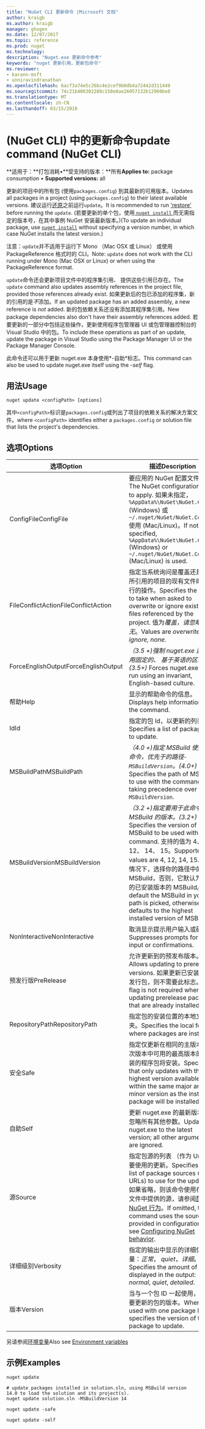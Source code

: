```yaml
---
title: "NuGet CLI 更新命令 |Microsoft 文档"
author: kraigb
ms.author: kraigb
manager: ghogen
ms.date: 12/07/2017
ms.topic: reference
ms.prod: nuget
ms.technology: 
description: "Nuget.exe 更新命令参考"
keywords: "nuget 更新引用，更新包命令"
ms.reviewer:
- karann-msft
- unniravindranathan
ms.openlocfilehash: 6acf3a74e5c26bc4e2cef9b0db4a72442d311449
ms.sourcegitcommit: 74c21b406302288c158e8ae26057132b12960be8
ms.translationtype: MT
ms.contentlocale: zh-CN
ms.lasthandoff: 03/15/2018
---
```

# <a name="update-command-nuget-cli"></a><span data-ttu-id="8154b-104">(NuGet CLI) 中的更新命令</span><span class="sxs-lookup"><span data-stu-id="8154b-104">update command (NuGet CLI)</span></span>

<span data-ttu-id="8154b-105">**适用于：**打包消耗&bullet;**受支持的版本：**所有</span><span class="sxs-lookup"><span data-stu-id="8154b-105">**Applies to:** package consumption &bullet; **Supported versions:** all</span></span>

<span data-ttu-id="8154b-106">更新的项目中的所有包 (使用`packages.config`) 到其最新的可用版本。</span><span class="sxs-lookup"><span data-stu-id="8154b-106">Updates all packages in a project (using `packages.config`) to their latest available versions.</span></span> <span data-ttu-id="8154b-107">建议运行[还原](cli-ref-restore.md)之前运行`update`。</span><span class="sxs-lookup"><span data-stu-id="8154b-107">It is recommended to run ['restore'](cli-ref-restore.md) before running the `update`.</span></span> <span data-ttu-id="8154b-108">(若要更新的单个包，使用[ `nuget install` ](cli-ref-install.md)而无需指定的版本号，在其中事例 NuGet 安装最新版本。)</span><span class="sxs-lookup"><span data-stu-id="8154b-108">(To update an individual package, use [`nuget install`](cli-ref-install.md) without specifying a version number, in which case NuGet installs the latest version.)</span></span>

<span data-ttu-id="8154b-109">注意：`update`并不适用于运行下 Mono （Mac OSX 或 Linux） 或使用 PackageReference 格式时的 CLI。</span><span class="sxs-lookup"><span data-stu-id="8154b-109">Note: `update` does not work with the CLI running under Mono (Mac OSX or Linux) or when using the PackageReference format.</span></span>

<span data-ttu-id="8154b-110">`update`命令还会更新项目文件中的程序集引用、 提供这些引用已存在。</span><span class="sxs-lookup"><span data-stu-id="8154b-110">The `update` command also updates assembly references in the project file, provided those references already exist.</span></span> <span data-ttu-id="8154b-111">如果更新后的包已添加的程序集，新的引用的是*不*添加。</span><span class="sxs-lookup"><span data-stu-id="8154b-111">If an updated package has an added assembly, a new reference is *not* added.</span></span> <span data-ttu-id="8154b-112">新的包依赖关系还没有添加其程序集引用。</span><span class="sxs-lookup"><span data-stu-id="8154b-112">New package dependencies also don't have their assembly references added.</span></span> <span data-ttu-id="8154b-113">若要更新的一部分中包括这些操作，更新使用程序包管理器 UI 或包管理器控制台的 Visual Studio 中的包。</span><span class="sxs-lookup"><span data-stu-id="8154b-113">To include these operations as part of an update, update the package in Visual Studio using the Package Manager UI or the Package Manager Console.</span></span>

<span data-ttu-id="8154b-114">此命令还可以用于更新 nuget.exe 本身使用*-自助*标志。</span><span class="sxs-lookup"><span data-stu-id="8154b-114">This command can also be used to update nuget.exe itself using the *-self* flag.</span></span>

## <a name="usage"></a><span data-ttu-id="8154b-115">用法</span><span class="sxs-lookup"><span data-stu-id="8154b-115">Usage</span></span>

```cli
nuget update <configPath> [options]
```

<span data-ttu-id="8154b-116">其中`<configPath>`标识是`packages.config`或列出了项目的依赖关系的解决方案文件。</span><span class="sxs-lookup"><span data-stu-id="8154b-116">where `<configPath>` identifies either a `packages.config` or solution file that lists the project's dependencies.</span></span>

## <a name="options"></a><span data-ttu-id="8154b-117">选项</span><span class="sxs-lookup"><span data-stu-id="8154b-117">Options</span></span>

| <span data-ttu-id="8154b-118">选项</span><span class="sxs-lookup"><span data-stu-id="8154b-118">Option</span></span> | <span data-ttu-id="8154b-119">描述</span><span class="sxs-lookup"><span data-stu-id="8154b-119">Description</span></span> |
| --- | --- |
| <span data-ttu-id="8154b-120">ConfigFile</span><span class="sxs-lookup"><span data-stu-id="8154b-120">ConfigFile</span></span> | <span data-ttu-id="8154b-121">要应用的 NuGet 配置文件。</span><span class="sxs-lookup"><span data-stu-id="8154b-121">The NuGet configuration file to apply.</span></span> <span data-ttu-id="8154b-122">如果未指定， `%AppData%\NuGet\NuGet.Config` (Windows) 或`~/.nuget/NuGet/NuGet.Config`使用 (Mac/Linux)。</span><span class="sxs-lookup"><span data-stu-id="8154b-122">If not specified, `%AppData%\NuGet\NuGet.Config` (Windows) or `~/.nuget/NuGet/NuGet.Config` (Mac/Linux) is used.</span></span>|
| <span data-ttu-id="8154b-123">FileConflictAction</span><span class="sxs-lookup"><span data-stu-id="8154b-123">FileConflictAction</span></span> | <span data-ttu-id="8154b-124">指定当系统询问是覆盖还是忽略所引用的项目的现有文件时要执行的操作。</span><span class="sxs-lookup"><span data-stu-id="8154b-124">Specifies the action to take when asked to overwrite or ignore existing files referenced by the project.</span></span> <span data-ttu-id="8154b-125">值为*覆盖，请忽略，无*。</span><span class="sxs-lookup"><span data-stu-id="8154b-125">Values are *overwrite, ignore, none*.</span></span> |
| <span data-ttu-id="8154b-126">ForceEnglishOutput</span><span class="sxs-lookup"><span data-stu-id="8154b-126">ForceEnglishOutput</span></span> | <span data-ttu-id="8154b-127">*（3.5 +)*强制 nuget.exe 运行使用固定的、 基于英语的区域性。</span><span class="sxs-lookup"><span data-stu-id="8154b-127">*(3.5+)* Forces nuget.exe to run using an invariant, English-based culture.</span></span> |
| <span data-ttu-id="8154b-128">帮助</span><span class="sxs-lookup"><span data-stu-id="8154b-128">Help</span></span> | <span data-ttu-id="8154b-129">显示的帮助命令的信息。</span><span class="sxs-lookup"><span data-stu-id="8154b-129">Displays help information for the command.</span></span> |
| <span data-ttu-id="8154b-130">Id</span><span class="sxs-lookup"><span data-stu-id="8154b-130">Id</span></span> | <span data-ttu-id="8154b-131">指定的包 Id，以更新的列表。</span><span class="sxs-lookup"><span data-stu-id="8154b-131">Specifies a list of package IDs to update.</span></span> |
| <span data-ttu-id="8154b-132">MSBuildPath</span><span class="sxs-lookup"><span data-stu-id="8154b-132">MSBuildPath</span></span> | <span data-ttu-id="8154b-133">*（4.0 +)*指定 MSBuild 使用执行命令，优先于的路径`-MSBuildVersion`。</span><span class="sxs-lookup"><span data-stu-id="8154b-133">*(4.0+)* Specifies the path of MSBuild to use with the command, taking precedence over `-MSBuildVersion`.</span></span> |
| <span data-ttu-id="8154b-134">MSBuildVersion</span><span class="sxs-lookup"><span data-stu-id="8154b-134">MSBuildVersion</span></span> | <span data-ttu-id="8154b-135">*（3.2 +)*指定要用于此命令的 MSBuild 的版本。</span><span class="sxs-lookup"><span data-stu-id="8154b-135">*(3.2+)* Specifies the version of MSBuild to be used with this command.</span></span> <span data-ttu-id="8154b-136">支持的值为 4、 12、 14、 15。</span><span class="sxs-lookup"><span data-stu-id="8154b-136">Supported values are 4, 12, 14, 15.</span></span> <span data-ttu-id="8154b-137">默认情况下，选择你的路径中的 MSBuild，否则，它默认为最高的已安装版本的 MSBuild。</span><span class="sxs-lookup"><span data-stu-id="8154b-137">By default the MSBuild in your path is picked, otherwise it defaults to the highest installed version of MSBuild.</span></span> |
| <span data-ttu-id="8154b-138">NonInteractive</span><span class="sxs-lookup"><span data-stu-id="8154b-138">NonInteractive</span></span> | <span data-ttu-id="8154b-139">取消显示提示用户输入或确认。</span><span class="sxs-lookup"><span data-stu-id="8154b-139">Suppresses prompts for user input or confirmations.</span></span> |
| <span data-ttu-id="8154b-140">预发行版</span><span class="sxs-lookup"><span data-stu-id="8154b-140">PreRelease</span></span> | <span data-ttu-id="8154b-141">允许更新到的预发布版本。</span><span class="sxs-lookup"><span data-stu-id="8154b-141">Allows updating to prerelease versions.</span></span> <span data-ttu-id="8154b-142">如果更新已安装的预发行包，则不需要此标志。</span><span class="sxs-lookup"><span data-stu-id="8154b-142">This flag is not required when updating prerelease packages that are already installed.</span></span> |
| <span data-ttu-id="8154b-143">RepositoryPath</span><span class="sxs-lookup"><span data-stu-id="8154b-143">RepositoryPath</span></span> | <span data-ttu-id="8154b-144">指定包的安装位置的本地文件夹。</span><span class="sxs-lookup"><span data-stu-id="8154b-144">Specifies the local folder where packages are installed.</span></span> |
| <span data-ttu-id="8154b-145">安全</span><span class="sxs-lookup"><span data-stu-id="8154b-145">Safe</span></span> | <span data-ttu-id="8154b-146">指定仅更新在相同的主版本号和次版本中可用的最高版本的已安装的程序包将安装。</span><span class="sxs-lookup"><span data-stu-id="8154b-146">Specifies that only updates with the highest version available within the same major and minor version as the installed package will be installed.</span></span> |
| <span data-ttu-id="8154b-147">自助</span><span class="sxs-lookup"><span data-stu-id="8154b-147">Self</span></span> | <span data-ttu-id="8154b-148">更新 nuget.exe 的最新版本;将忽略所有其他参数。</span><span class="sxs-lookup"><span data-stu-id="8154b-148">Updates nuget.exe to the latest version; all other arguments are ignored.</span></span> |
| <span data-ttu-id="8154b-149">源</span><span class="sxs-lookup"><span data-stu-id="8154b-149">Source</span></span> | <span data-ttu-id="8154b-150">指定包源的列表 （作为 Url) 若要使用的更新。</span><span class="sxs-lookup"><span data-stu-id="8154b-150">Specifies the list of package sources (as URLs) to use for the updates.</span></span> <span data-ttu-id="8154b-151">如果省略，则该命令使用在配置文件中提供的源，请参阅[配置 NuGet 行为](../consume-packages/configuring-nuget-behavior.md)。</span><span class="sxs-lookup"><span data-stu-id="8154b-151">If omitted, the command uses the sources provided in configuration files, see [Configuring NuGet behavior](../consume-packages/configuring-nuget-behavior.md).</span></span> |
| <span data-ttu-id="8154b-152">详细级别</span><span class="sxs-lookup"><span data-stu-id="8154b-152">Verbosity</span></span> | <span data-ttu-id="8154b-153">指定的输出中显示的详细信息量：*正常*， *quiet*，*详细*。</span><span class="sxs-lookup"><span data-stu-id="8154b-153">Specifies the amount of detail displayed in the output: *normal*, *quiet*, *detailed*.</span></span> |
| <span data-ttu-id="8154b-154">版本</span><span class="sxs-lookup"><span data-stu-id="8154b-154">Version</span></span> | <span data-ttu-id="8154b-155">当与一个包 ID 一起使用，指定要更新的包的版本。</span><span class="sxs-lookup"><span data-stu-id="8154b-155">When used with one package ID, specifies the version of the package to update.</span></span> |

<span data-ttu-id="8154b-156">另请参阅[环境变量](cli-ref-environment-variables.md)</span><span class="sxs-lookup"><span data-stu-id="8154b-156">Also see [Environment variables](cli-ref-environment-variables.md)</span></span>

## <a name="examples"></a><span data-ttu-id="8154b-157">示例</span><span class="sxs-lookup"><span data-stu-id="8154b-157">Examples</span></span>

```cli
nuget update

# update packages installed in solution.sln, using MSBuild version 14.0 to load the solution and its project(s).
nuget update solution.sln -MSBuildVersion 14

nuget update -safe

nuget update -self
```
